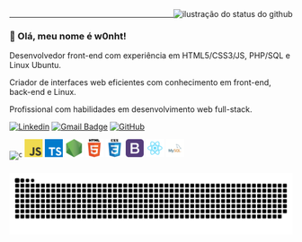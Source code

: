 <img align='right' src="https://github-readme-stats.vercel.app/api/top-langs/?username=w0nht&hide=html&layout=compact&theme=gruvbox_light" alt="ilustração do status do github">

---

### 💜 Olá, meu nome é w0nht!

Desenvolvedor front-end com experiência em HTML5/CSS3/JS, PHP/SQL e Linux Ubuntu.

 Criador de interfaces web eficientes com conhecimento em front-end, back-end e Linux.

 Profissional com habilidades em desenvolvimento web full-stack.

[![Linkedin](https://img.shields.io/badge/-wandersondias-blue?style=flat-square&logo=Linkedin&logoColor=white&link=https://www.linkedin.com/in/wandersondiass?utm_source=share&utm_campaign=share_via&utm_content=profile&utm_medium=android_app)](https://www.linkedin.com/in/wandersondiass?utm_source=share&utm_campaign=share_via&utm_content=profile&utm_medium=android_app)
[![Gmail Badge](https://img.shields.io/badge/-w0nhtdev@gmail.com-006bed?style=flat-square&logo=Gmail&logoColor=white&link=mailto:w0nhtdev@gmail.com)](mailto:w0nhtdev@gmail.com)
[![GitHub](https://img.shields.io/github/followers/w0nht?label=follow&style=social)](https://github.com/w0nht)

<code><img height="32" src="https://cdn.iconscout.com/icon/free/png-512/c-programming-569564.png" alt="c"/></code>
<code><img height="32" src="https://raw.githubusercontent.com/github/explore/80688e429a7d4ef2fca1e82350fe8e3517d3494d/topics/javascript/javascript.png" alt="Javascript"/></code>
<code><img height="32" src="https://raw.githubusercontent.com/github/explore/80688e429a7d4ef2fca1e82350fe8e3517d3494d/topics/typescript/typescript.png" alt="Typescript"/></code>
<code><img height="32" src="https://raw.githubusercontent.com/github/explore/80688e429a7d4ef2fca1e82350fe8e3517d3494d/topics/nodejs/nodejs.png" alt="Nodejs"/></code>
<code><img height="32" src="https://raw.githubusercontent.com/github/explore/80688e429a7d4ef2fca1e82350fe8e3517d3494d/topics/html/html.png" alt="HTML5"/></code>
<code><img height="32" src="https://raw.githubusercontent.com/github/explore/80688e429a7d4ef2fca1e82350fe8e3517d3494d/topics/css/css.png" alt="CSS"/></code>
<code><img height="32" src="https://raw.githubusercontent.com/github/explore/80688e429a7d4ef2fca1e82350fe8e3517d3494d/topics/bootstrap/bootstrap.png" alt="Bootstrap"/></code>
<code><img height="32" src="https://raw.githubusercontent.com/github/explore/80688e429a7d4ef2fca1e82350fe8e3517d3494d/topics/react/react.png" alt="React"/></code>
<code><img height="32" src="https://raw.githubusercontent.com/github/explore/80688e429a7d4ef2fca1e82350fe8e3517d3494d/topics/mysql/mysql.png" alt="MySQL"/></code>

###

<picture>
  <source
    media="(prefers-color-scheme: dark)"
    srcset="https://raw.githubusercontent.com/platane/snk/output/github-contribution-grid-snake-dark.svg"
  />
  <source
    media="(prefers-color-scheme: light)"
    srcset="https://raw.githubusercontent.com/platane/snk/output/github-contribution-grid-snake.svg"
  />
  <img
    alt="github contribution grid snake animation"
    src="https://raw.githubusercontent.com/platane/snk/output/github-contribution-grid-snake.svg"
  />
</picture>

###
